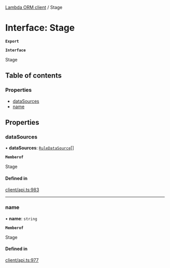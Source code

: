 [Lambda ORM client](../README.md) / Stage

# Interface: Stage

**`Export`**

**`Interface`**

Stage

## Table of contents

### Properties

- [dataSources](Stage.md#datasources)
- [name](Stage.md#name)

## Properties

### dataSources

• **dataSources**: [`RuleDataSource`](RuleDataSource.md)[]

**`Memberof`**

Stage

#### Defined in

[client/api.ts:983](https://github.com/FlavioLionelRita/lambdaorm-client-node/blob/72895a2/src/lib/client/api.ts#L983)

___

### name

• **name**: `string`

**`Memberof`**

Stage

#### Defined in

[client/api.ts:977](https://github.com/FlavioLionelRita/lambdaorm-client-node/blob/72895a2/src/lib/client/api.ts#L977)
